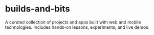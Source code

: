 # builds-and-bits
A curated collection of projects and apps built with web and mobile technologies. Includes hands-on lessons, experiments, and live demos.
